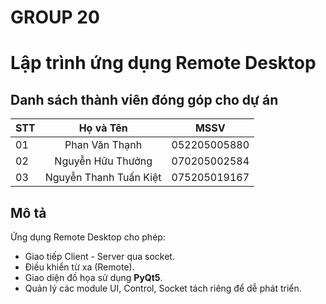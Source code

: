 # GROUP 20
# Lập trình ứng dụng Remote Desktop
## Danh sách thành viên đóng góp cho dự án
| STT | Họ và Tên | MSSV |
|--|--|--|
| 01 | <div align="center">Phan Văn Thạnh</div> | <div align="center">052205005880</div> |
| 02 | <div align="center">Nguyễn Hữu Thưởng</div> | <div align="center">070205002584</div> |
| 03 | <div align="center">Nguyễn Thanh Tuấn Kiệt</div> | <div align="center">075205019167</div> |

## Mô tả
Ứng dụng Remote Desktop cho phép:
- Giao tiếp Client - Server qua socket.
- Điều khiển từ xa (Remote).
- Giao diện đồ họa sử dụng **PyQt5**.
- Quản lý các module UI, Control, Socket tách riêng để dễ phát triển.
